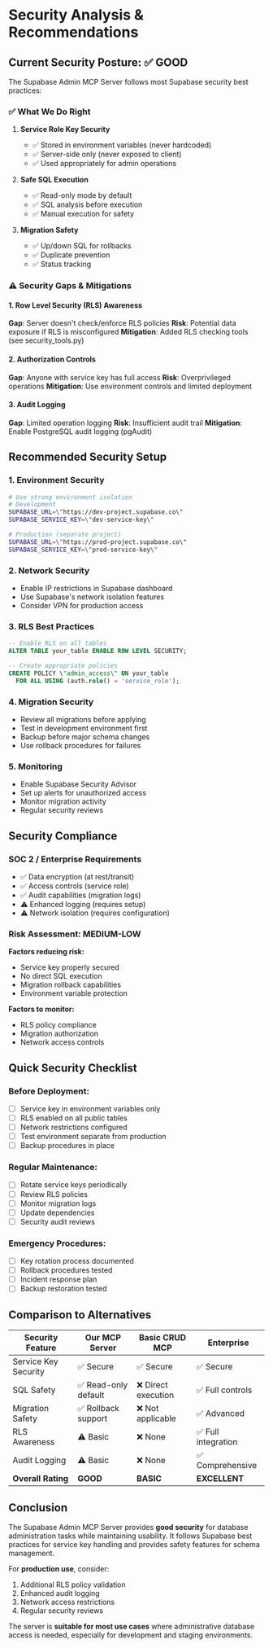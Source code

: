 # Security Analysis & Recommendations

## Current Security Posture: ✅ GOOD

The Supabase Admin MCP Server follows most Supabase security best practices:

### ✅ What We Do Right

1. **Service Role Key Security**
   - ✅ Stored in environment variables (never hardcoded)
   - ✅ Server-side only (never exposed to client)
   - ✅ Used appropriately for admin operations

2. **Safe SQL Execution**
   - ✅ Read-only mode by default
   - ✅ SQL analysis before execution
   - ✅ Manual execution for safety

3. **Migration Safety**
   - ✅ Up/down SQL for rollbacks
   - ✅ Duplicate prevention
   - ✅ Status tracking

### ⚠️ Security Gaps & Mitigations

#### 1. Row Level Security (RLS) Awareness
**Gap**: Server doesn't check/enforce RLS policies
**Risk**: Potential data exposure if RLS is misconfigured
**Mitigation**: Added RLS checking tools (see security_tools.py)

#### 2. Authorization Controls
**Gap**: Anyone with service key has full access
**Risk**: Overprivileged operations
**Mitigation**: Use environment controls and limited deployment

#### 3. Audit Logging
**Gap**: Limited operation logging
**Risk**: Insufficient audit trail
**Mitigation**: Enable PostgreSQL audit logging (pgAudit)

## Recommended Security Setup

### 1. Environment Security
```bash
# Use strong environment isolation
# Development
SUPABASE_URL=\"https://dev-project.supabase.co\"
SUPABASE_SERVICE_KEY=\"dev-service-key\"

# Production (separate project)
SUPABASE_URL=\"https://prod-project.supabase.co\" 
SUPABASE_SERVICE_KEY=\"prod-service-key\"
```

### 2. Network Security
- Enable IP restrictions in Supabase dashboard
- Use Supabase's network isolation features
- Consider VPN for production access

### 3. RLS Best Practices
```sql
-- Enable RLS on all tables
ALTER TABLE your_table ENABLE ROW LEVEL SECURITY;

-- Create appropriate policies
CREATE POLICY \"admin_access\" ON your_table 
  FOR ALL USING (auth.role() = 'service_role');
```

### 4. Migration Security
- Review all migrations before applying
- Test in development environment first
- Backup before major schema changes
- Use rollback procedures for failures

### 5. Monitoring
- Enable Supabase Security Advisor
- Set up alerts for unauthorized access
- Monitor migration activity
- Regular security reviews

## Security Compliance

### SOC 2 / Enterprise Requirements
- ✅ Data encryption (at rest/transit)
- ✅ Access controls (service role)
- ✅ Audit capabilities (migration logs)
- ⚠️ Enhanced logging (requires setup)
- ⚠️ Network isolation (requires configuration)

### Risk Assessment: **MEDIUM-LOW**

**Factors reducing risk:**
- Service key properly secured
- No direct SQL execution
- Migration rollback capabilities
- Environment variable protection

**Factors to monitor:**
- RLS policy compliance
- Migration authorization
- Network access controls

## Quick Security Checklist

### Before Deployment:
- [ ] Service key in environment variables only
- [ ] RLS enabled on all public tables  
- [ ] Network restrictions configured
- [ ] Test environment separate from production
- [ ] Backup procedures in place

### Regular Maintenance:
- [ ] Rotate service keys periodically
- [ ] Review RLS policies
- [ ] Monitor migration logs
- [ ] Update dependencies
- [ ] Security audit reviews

### Emergency Procedures:
- [ ] Key rotation process documented
- [ ] Rollback procedures tested
- [ ] Incident response plan
- [ ] Backup restoration tested

## Comparison to Alternatives

| Security Feature | Our MCP Server | Basic CRUD MCP | Enterprise |
|-----------------|----------------|----------------|------------|
| Service Key Security | ✅ Secure | ✅ Secure | ✅ Secure |
| SQL Safety | ✅ Read-only default | ❌ Direct execution | ✅ Full controls |
| Migration Safety | ✅ Rollback support | ❌ Not applicable | ✅ Advanced |
| RLS Awareness | ⚠️ Basic | ❌ None | ✅ Full integration |
| Audit Logging | ⚠️ Basic | ❌ None | ✅ Comprehensive |
| **Overall Rating** | **GOOD** | **BASIC** | **EXCELLENT** |

## Conclusion

The Supabase Admin MCP Server provides **good security** for database administration tasks while maintaining usability. It follows Supabase best practices for service key handling and provides safety features for schema management.

For **production use**, consider:
1. Additional RLS policy validation
2. Enhanced audit logging
3. Network access restrictions
4. Regular security reviews

The server is **suitable for most use cases** where administrative database access is needed, especially for development and staging environments.

